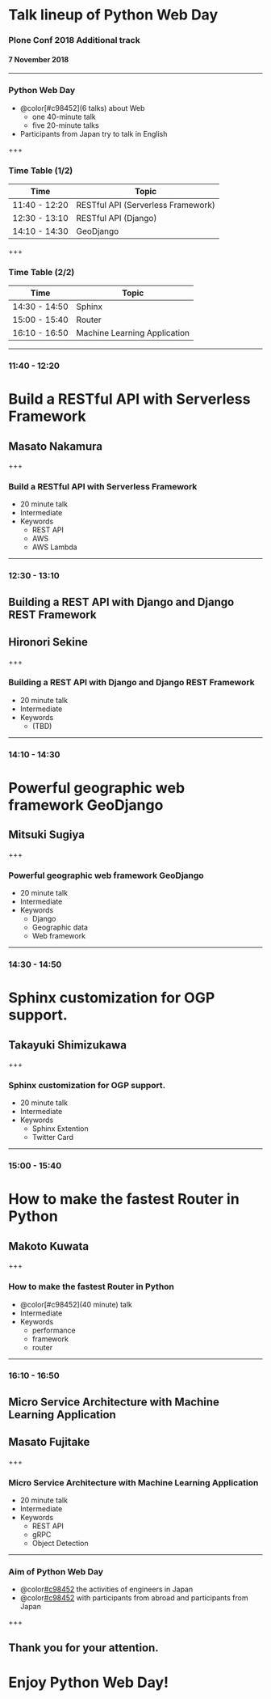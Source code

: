 # Talk lineup of Python Web Day
### Plone Conf 2018 Additional track
#### 7 November 2018

---

### Python Web Day

- @color[#c98452](6 talks) about Web
  - one 40-minute talk
  - five 20-minute talks
- Participants from Japan try to talk in English

+++

### Time Table (1/2)

Time | Topic
------------ | -------------
11:40 - 12:20 | RESTful API (Serverless Framework)
12:30 - 13:10 | RESTful API (Django)
14:10 - 14:30 | GeoDjango

+++

### Time Table (2/2)

Time | Topic
------------ | -------------
14:30 - 14:50 | Sphinx
15:00 - 15:40 | Router
16:10 - 16:50 | Machine Learning Application

---

### 11:40 - 12:20
# Build a RESTful API with Serverless Framework
## Masato Nakamura

+++

### Build a RESTful API with Serverless Framework

- 20 minute talk
- Intermediate
- Keywords
  - REST API
  - AWS
  - AWS Lambda

---

### 12:30 - 13:10
## Building a REST API with Django and Django REST Framework
## Hironori Sekine

+++

### Building a REST API with Django and Django REST Framework

- 20 minute talk
- Intermediate
- Keywords
  - (TBD)

---

### 14:10 - 14:30
# Powerful geographic web framework GeoDjango
## Mitsuki Sugiya

+++

### Powerful geographic web framework GeoDjango

- 20 minute talk
- Intermediate
- Keywords
  - Django
  - Geographic data
  - Web framework

---

### 14:30 - 14:50
# Sphinx customization for OGP support.
## Takayuki Shimizukawa

+++

### Sphinx customization for OGP support.

- 20 minute talk
- Intermediate
- Keywords
  - Sphinx Extention
  - Twitter Card

---

### 15:00 - 15:40
# How to make the fastest Router in Python
## Makoto Kuwata

+++

### How to make the fastest Router in Python

- @color[#c98452](40 minute) talk
- Intermediate
- Keywords
  - performance
  - framework
  - router

---

### 16:10 - 16:50
## Micro Service Architecture with Machine Learning Application
## Masato Fujitake

+++

### Micro Service Architecture with Machine Learning Application

- 20 minute talk
- Intermediate
- Keywords
  - REST API
  - gRPC
  - Object Detection

---

### Aim of Python Web Day

- @color[#c98452](Know) the activities of engineers in Japan
- @color[#c98452](Interact) with participants from abroad and participants from Japan

+++

## Thank you for your attention.
# Enjoy Python Web Day!
